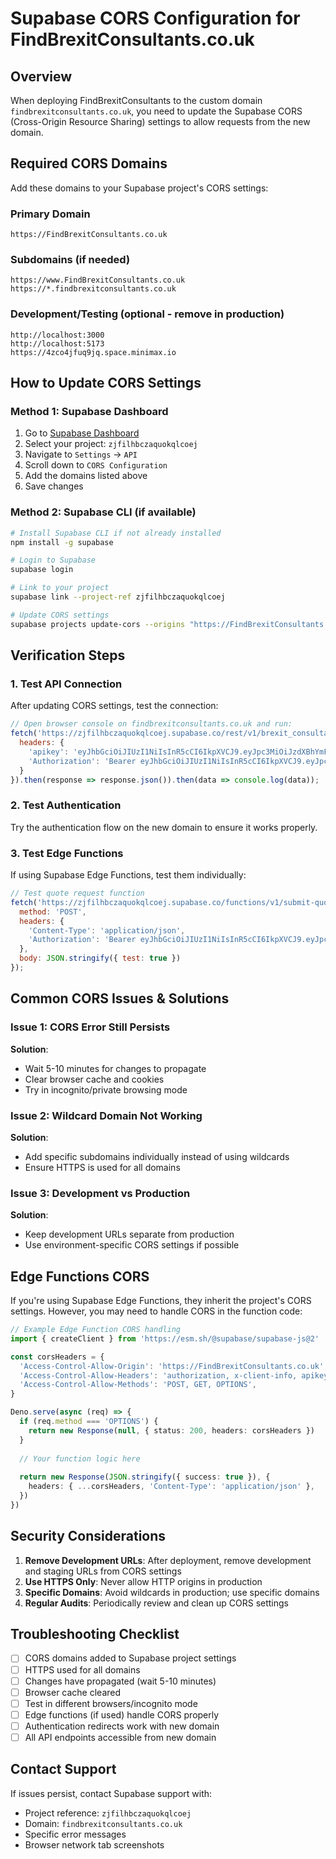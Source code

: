 # Supabase CORS Configuration for FindBrexitConsultants.co.uk

## Overview
When deploying FindBrexitConsultants to the custom domain `findbrexitconsultants.co.uk`, you need to update the Supabase CORS (Cross-Origin Resource Sharing) settings to allow requests from the new domain.

## Required CORS Domains
Add these domains to your Supabase project's CORS settings:

### Primary Domain
```
https://FindBrexitConsultants.co.uk
```

### Subdomains (if needed)
```
https://www.FindBrexitConsultants.co.uk
https://*.findbrexitconsultants.co.uk
```

### Development/Testing (optional - remove in production)
```
http://localhost:3000
http://localhost:5173
https://4zco4jfuq9jq.space.minimax.io
```

## How to Update CORS Settings

### Method 1: Supabase Dashboard
1. Go to [Supabase Dashboard](https://supabase.com/dashboard)
2. Select your project: `zjfilhbczaquokqlcoej`
3. Navigate to `Settings` → `API`
4. Scroll down to `CORS Configuration`
5. Add the domains listed above
6. Save changes

### Method 2: Supabase CLI (if available)
```bash
# Install Supabase CLI if not already installed
npm install -g supabase

# Login to Supabase
supabase login

# Link to your project
supabase link --project-ref zjfilhbczaquokqlcoej

# Update CORS settings
supabase projects update-cors --origins "https://FindBrexitConsultants.co.uk,https://www.FindBrexitConsultants.co.uk"
```

## Verification Steps

### 1. Test API Connection
After updating CORS settings, test the connection:
```javascript
// Open browser console on findbrexitconsultants.co.uk and run:
fetch('https://zjfilhbczaquokqlcoej.supabase.co/rest/v1/brexit_consultants?select=id,company_name&limit=1', {
  headers: {
    'apikey': 'eyJhbGciOiJIUzI1NiIsInR5cCI6IkpXVCJ9.eyJpc3MiOiJzdXBhYmFzZSIsInJlZiI6InpqZmlsaGJjemFxdW9rcWxjb2VqIiwicm9sZSI6ImFub24iLCJpYXQiOjE3NTU1MzQ2MjIsImV4cCI6MjA3MTExMDYyMn0.b6YATor8UyDwYSiSagOQUxM_4sqfCv-89CBXVgC2hP0',
    'Authorization': 'Bearer eyJhbGciOiJIUzI1NiIsInR5cCI6IkpXVCJ9.eyJpc3MiOiJzdXBhYmFzZSIsInJlZiI6InpqZmlsaGJjemFxdW9rcWxjb2VqIiwicm9sZSI6ImFub24iLCJpYXQiOjE3NTU1MzQ2MjIsImV4cCI6MjA3MTExMDYyMn0.b6YATor8UyDwYSiSagOQUxM_4sqfCv-89CBXVgC2hP0'
  }
}).then(response => response.json()).then(data => console.log(data));
```

### 2. Test Authentication
Try the authentication flow on the new domain to ensure it works properly.

### 3. Test Edge Functions
If using Supabase Edge Functions, test them individually:
```javascript
// Test quote request function
fetch('https://zjfilhbczaquokqlcoej.supabase.co/functions/v1/submit-quote-request', {
  method: 'POST',
  headers: {
    'Content-Type': 'application/json',
    'Authorization': 'Bearer eyJhbGciOiJIUzI1NiIsInR5cCI6IkpXVCJ9.eyJpc3MiOiJzdXBhYmFzZSIsInJlZiI6InpqZmlsaGJjemFxdW9rcWxjb2VqIiwicm9sZSI6ImFub24iLCJpYXQiOjE3NTU1MzQ2MjIsImV4cCI6MjA3MTExMDYyMn0.b6YATor8UyDwYSiSagOQUxM_4sqfCv-89CBXVgC2hP0'
  },
  body: JSON.stringify({ test: true })
});
```

## Common CORS Issues & Solutions

### Issue 1: CORS Error Still Persists
**Solution**: 
- Wait 5-10 minutes for changes to propagate
- Clear browser cache and cookies
- Try in incognito/private browsing mode

### Issue 2: Wildcard Domain Not Working
**Solution**:
- Add specific subdomains individually instead of using wildcards
- Ensure HTTPS is used for all domains

### Issue 3: Development vs Production
**Solution**:
- Keep development URLs separate from production
- Use environment-specific CORS settings if possible

## Edge Functions CORS
If you're using Supabase Edge Functions, they inherit the project's CORS settings. However, you may need to handle CORS in the function code:

```typescript
// Example Edge Function CORS handling
import { createClient } from 'https://esm.sh/@supabase/supabase-js@2'

const corsHeaders = {
  'Access-Control-Allow-Origin': 'https://FindBrexitConsultants.co.uk',
  'Access-Control-Allow-Headers': 'authorization, x-client-info, apikey, content-type',
  'Access-Control-Allow-Methods': 'POST, GET, OPTIONS',
}

Deno.serve(async (req) => {
  if (req.method === 'OPTIONS') {
    return new Response(null, { status: 200, headers: corsHeaders })
  }
  
  // Your function logic here
  
  return new Response(JSON.stringify({ success: true }), {
    headers: { ...corsHeaders, 'Content-Type': 'application/json' },
  })
})
```

## Security Considerations

1. **Remove Development URLs**: After deployment, remove development and staging URLs from CORS settings
2. **Use HTTPS Only**: Never allow HTTP origins in production
3. **Specific Domains**: Avoid wildcards in production; use specific domains
4. **Regular Audits**: Periodically review and clean up CORS settings

## Troubleshooting Checklist

- [ ] CORS domains added to Supabase project settings
- [ ] HTTPS used for all domains
- [ ] Changes have propagated (wait 5-10 minutes)
- [ ] Browser cache cleared
- [ ] Test in different browsers/incognito mode
- [ ] Edge functions (if used) handle CORS properly
- [ ] Authentication redirects work with new domain
- [ ] All API endpoints accessible from new domain

## Contact Support
If issues persist, contact Supabase support with:
- Project reference: `zjfilhbczaquokqlcoej`
- Domain: `findbrexitconsultants.co.uk`
- Specific error messages
- Browser network tab screenshots